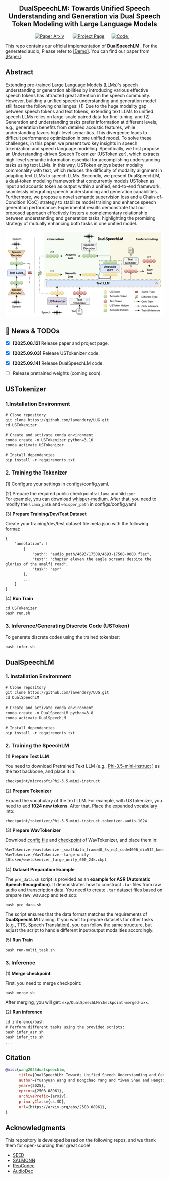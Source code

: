 <p align="center">

  <h2 align="center"> DualSpeechLM: Towards Unified Speech Understanding and Generation via Dual Speech Token Modeling with Large Language Models </h2>
  <p align="center">
        <a href="https://arxiv.org/abs/2508.08961">
        <img src='https://img.shields.io/badge/arXiv-red' alt='Paper Arxiv'></a> &nbsp; &nbsp;  &nbsp; 
        <a href='https://lavendery.github.io/Unified-Understanding-and-Generalization-Demo/'>
        <img src='https://img.shields.io/badge/Project_Page-green' alt='Project Page'></a> &nbsp;&nbsp; &nbsp; 
        <a href="https://github.com/lavendery/UUG">
          <img src="https://img.shields.io/badge/Code-black?logo=github&logoColor=white" alt="Code">
        </a>&nbsp;&nbsp; &nbsp; 
  </p>
    </p>

This repo contains our official implementation of <strong> DualSpeechLM </strong>. For the generated audio, Please refer to [[Demo]](https://lavendery.github.io/Unified-Understanding-and-Generalization-Demo/). You can find our paper from [[Paper]](https://arxiv.org/abs/2508.08961).

## Abstract
Extending pre-trained Large Language Models (LLMs)'s speech understanding or generation abilities by introducing various effective speech tokens has attracted great attention in the speech community. However, building a unified speech understanding and generation model still faces the following challenges: (1) Due to the huge modality gap between speech tokens and text tokens, extending text LLMs to unified speech LLMs relies on large-scale paired data for fine-tuning, and (2) Generation and understanding tasks prefer information at different levels, e.g., generation benefits from detailed acoustic features, while understanding favors high-level semantics. This divergence leads to difficult performance optimization in one unified model. To solve these challenges, in this paper, we present two key insights in speech tokenization and speech language modeling. Specifically, we first propose an Understanding-driven Speech Tokenizer (USTokenizer), which extracts high-level semantic information essential for accomplishing understanding tasks using text LLMs. In this way, USToken enjoys better modality commonality with text, which reduces the difficulty of modality alignment in adapting text LLMs to speech LLMs. Secondly, we present DualSpeechLM, a dual-token modeling framework that concurrently models USToken as input and acoustic token as output within a unified, end-to-end framework, seamlessly integrating speech understanding and generation capabilities. Furthermore, we propose a novel semantic supervision loss and a Chain-of-Condition (CoC) strategy to stabilize model training and enhance speech generation performance. Experimental results demonstrate that our proposed approach effectively fosters a complementary relationship between understanding and generation tasks, highlighting the promising strategy of mutually enhancing both tasks in one unified model.
<p align="center">
<!-- <img src="figs/USTokenizer.png"/> -->
<img src="figs/DualSpeechLM.png"/>
</p>

## 📣 News & TODOs
- [x] **[2025.08.12]** Release paper and project page.
- [x] **[2025.09.03]** Release USTokenizer code.
- [x] **[2025.09.14]** Release DualSpeechLM code.
- [ ] Release pretrained weights (coming soon).


## USTokenizer
### 1.Installation Environment
```
# Clone repository
git clone https://github.com/lavendery/UUG.git
cd USTokenizer

# Create and activate conda environment
conda create -n USTokenizer python=3.10
conda activate USTokenizer

# Install dependencies
pip install -r requirements.txt
```
### 2. Training the Tokenizer
(1) Configure your settings in configs/config.yaml.

(2) Prepare the required public checkpoints: `Llama` and `Whisper`.  
For example, you can download [whisper-medium](https://huggingface.co/openai/whisper-medium).
After that, you need to modify the `llama_path` and `whisper_path` in configs/config.yaml

(3) **Prepare Training/Dev/Test Dataset**

Create your training/dev/test dataset file meta.json with the following format:
```
{
    "annotation": [
        {
            "path": "audio_path/4693/17508/4693-17508-0000.flac",
            "text": "chapter eleven the eagle screams despite the glories of the amalfi road",
            "task": "asr"
        },
        ...
    ]
}
```
(4) **Run Train**
```
cd USTokenizer
bash run.sh
```

### 3. Inference/Generating Discrete Code (USToken)
To generate discrete codes using the trained tokenizer:
```
bash infer.sh
```

## DualSpeechLM
### 1. Installation Environment
```
# Clone repository
git clone https://github.com/lavendery/UUG.git
cd DualSpeechLM

# Create and activate conda environment
conda create -n DualSpeechLM python=3.8
conda activate DualSpeechLM

# Install dependencies
pip install -r requirements.txt
```
### 2. Training the SpeechLM
(1) **Prepare Text LLM**

You need to download Pretrained Text LLM (e.g., [Phi-3.5-mini-instruct](https://huggingface.co/microsoft/Phi-3.5-mini-instruct) ) as the text backbone, and place it in:
```
checkpoint/microsoft/Phi-3.5-mini-instruct
```

(2) **Prepare Tokenizer**

Expand the vocabulary of the text LLM. For example, with USTokenizer, you need to add **1024 new tokens**.
After that, Place the expanded vocabulary into:
```
checkpoint/tokenizer/Phi-3.5-mini-instruct-tokenizer-audio-1024
```

(3) **Prepare WavTokenizer**

Download [config file](https://github.com/jishengpeng/WavTokenizer/tree/main/configs) and [checkpoint](https://huggingface.co/novateur/WavTokenizer-large-unify-40token) of WavTokenizer, and place them in: 
```
WavTokenizer/wavtokenizer_smalldata_frame40_3s_nq1_code4096_dim512_kmeans200_attn.yaml
WavTokenizer/WavTokenizer-large-unify-40token/wavtokenizer_large_unify_600_24k.ckpt
```

(4) **Dataset Preparation Example**

The `pre_data.sh` script is provided as an **example for ASR (Automatic Speech Recognition)**.
It demonstrates how to construct `.tar` files from raw audio and transcription data.
You need to create `.tar` dataset files based on prepare raw_wav.scp and text.scp:
```
bash pre_data.sh
```

The script ensures that the data format matches the requirements of **DualSpeechLM** training.
If you want to prepare datasets for other tasks (e.g., TTS, Speech Translation), you can follow the same structure, but adjust the script to handle different input/output modalities accordingly.

(5) **Run Train**
```
bash run-multi_task.sh
```

### 3. Inference
(1) **Merge checkpoint**

First, you need to merge checkpoint:
```
bash merge.sh
```
After merging, you will get: `exp/DualSpeechLM/checkpoint-merged-xxx.`

(2) **Run inference**

```
cd inference/bash
# Perform different tasks using the provided scripts:
bash infer_asr.sh
bash infer_tts.sh
...
```

## Citation
```bibtex
@misc{wang2025dualspeechlm,
      title={DualSpeechLM: Towards Unified Speech Understanding and Generation via Dual Speech Token Modeling with Large Language Models}, 
      author={Yuanyuan Wang and Dongchao Yang and Yiwen Shao and Hangting Chen and Jiankun Zhao and Zhiyong Wu and Helen Meng and Xixin Wu},
      year={2025},
      eprint={2508.08961},
      archivePrefix={arXiv},
      primaryClass={cs.SD},
      url={https://arxiv.org/abs/2508.08961}, 
}
```

## Acknowledgments
This repository is developed based on the following repos, and we thank them for open-sourcing their great code!
* [SEED](https://github.com/AILab-CVC/SEED)
* [SALMONN](https://github.com/bytedance/SALMONN/tree/salmonn)
* [RepCodec](https://github.com/mct10/RepCodec)
* [AudioDec](https://github.com/facebookresearch/AudioDec/tree/main)
